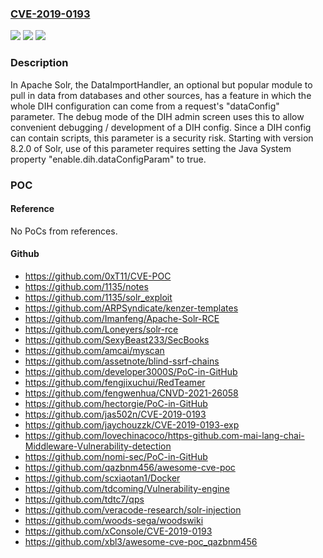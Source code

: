 ### [CVE-2019-0193](https://cve.mitre.org/cgi-bin/cvename.cgi?name=CVE-2019-0193)
![](https://img.shields.io/static/v1?label=Product&message=Apache%20Solr&color=blue)
![](https://img.shields.io/static/v1?label=Version&message=n%2Fa&color=blue)
![](https://img.shields.io/static/v1?label=Vulnerability&message=Information%20Disclosure&color=brighgreen)

### Description

In Apache Solr, the DataImportHandler, an optional but popular module to pull in data from databases and other sources, has a feature in which the whole DIH configuration can come from a request's "dataConfig" parameter. The debug mode of the DIH admin screen uses this to allow convenient debugging / development of a DIH config. Since a DIH config can contain scripts, this parameter is a security risk. Starting with version 8.2.0 of Solr, use of this parameter requires setting the Java System property "enable.dih.dataConfigParam" to true.

### POC

#### Reference
No PoCs from references.

#### Github
- https://github.com/0xT11/CVE-POC
- https://github.com/1135/notes
- https://github.com/1135/solr_exploit
- https://github.com/ARPSyndicate/kenzer-templates
- https://github.com/Imanfeng/Apache-Solr-RCE
- https://github.com/Loneyers/solr-rce
- https://github.com/SexyBeast233/SecBooks
- https://github.com/amcai/myscan
- https://github.com/assetnote/blind-ssrf-chains
- https://github.com/developer3000S/PoC-in-GitHub
- https://github.com/fengjixuchui/RedTeamer
- https://github.com/fengwenhua/CNVD-2021-26058
- https://github.com/hectorgie/PoC-in-GitHub
- https://github.com/jas502n/CVE-2019-0193
- https://github.com/jaychouzzk/CVE-2019-0193-exp
- https://github.com/lovechinacoco/https-github.com-mai-lang-chai-Middleware-Vulnerability-detection
- https://github.com/nomi-sec/PoC-in-GitHub
- https://github.com/qazbnm456/awesome-cve-poc
- https://github.com/scxiaotan1/Docker
- https://github.com/tdcoming/Vulnerability-engine
- https://github.com/tdtc7/qps
- https://github.com/veracode-research/solr-injection
- https://github.com/woods-sega/woodswiki
- https://github.com/xConsoIe/CVE-2019-0193
- https://github.com/xbl3/awesome-cve-poc_qazbnm456

